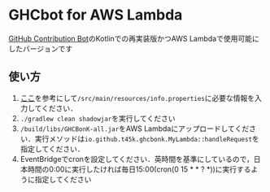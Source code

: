 # GHCbot for AWS Lambda
[GitHub Contribution Bot](https://github.com/T45K/GithubContributionBot)のKotlinでの再実装版かつAWS Lambdaで使用可能にしたバージョンです<br>

## 使い方
1. [ここ](https://github.com/T45K/GithubContributionBot)を参考にして`/src/main/resources/info.properties`に必要な情報を入力してください．
2. `./gradlew clean shadowjar`を実行してください
3. `/build/libs/GHCBonK-all.jar`をAWS Lambdaにアップロードしてください．実行メソッドは`io.github.t45k.ghcbonk.MyLambda::handleRequest`を指定してください．
4. EventBridgeでcronを設定してください．英時間を基準にしているので，日本時間の0:00に実行したければ毎日15:00(cron(0 15 \* \* \? \*))に実行するように指定してください

